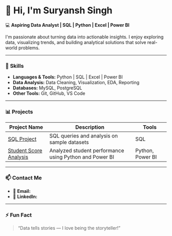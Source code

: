 # 👋 Hi, I'm Suryansh Singh

💻 **Aspiring Data Analyst | SQL | Python | Excel | Power BI**

I'm passionate about turning data into actionable insights. I enjoy exploring data, visualizing trends, and building analytical solutions that solve real-world problems.

---

### 🚀 **Skills**
- **Languages & Tools:** Python | SQL | Excel | Power BI
- **Data Analysis:** Data Cleaning, Visualization, EDA, Reporting
- **Databases:** MySQL, PostgreSQL
- **Other Tools:** Git, GitHub, VS Code

---

### 📊 **Projects**
| Project Name | Description | Tools |
|---------------|--------------|--------|
| [SQL Project](https://github.com/Suryansh5000/sql-project) | SQL queries and analysis on sample datasets | SQL |
| [Student Score Analysis](https://github.com/Suryansh5000/studentscoreanalysis) | Analyzed student performance using Python and Power BI | Python, Power BI |

---

### 📫 **Contact Me**
- 📧 **Email:** [](mailto:suryanshsingh1712@gmail.com)
- 💼 **LinkedIn:** [](https://www.linkedin.com/in/suryansh-singh-2562bb270?utm_source=share&utm_campaign=share_via&utm_content=profile&utm_medium=ios_app)
  

---

### ⚡ **Fun Fact**
> “Data tells stories — I love being the storyteller!”
